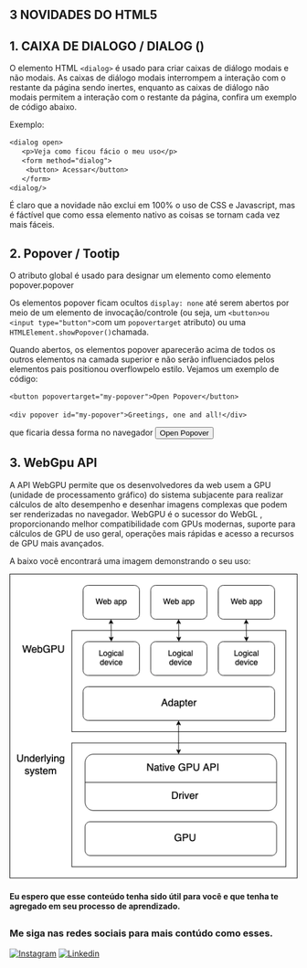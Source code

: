 ## 3 NOVIDADES DO HTML5
 

## 1. CAIXA DE DIALOGO / DIALOG ()
O elemento HTML `<dialog>` é usado para criar caixas de diálogo modais e não modais. As caixas de diálogo modais interrompem a interação com o restante da página sendo inertes, enquanto as caixas de diálogo não modais permitem a interação com o restante da página, confira um exemplo de código abaixo.

Exemplo:

    <dialog open>
	   <p>Veja como ficou fácio o meu uso</p>
	   <form method="dialog">
		<button> Acessar</button>
	   </form>
	<dialog/>

É claro que a novidade não exclui em 100% o uso de CSS e Javascript, mas é fáctível que como essa elemento nativo as coisas se tornam cada vez mais fáceis.



## 2. Popover / Tootip

O atributo global é usado para designar um elemento como elemento popover.popover

Os elementos popover ficam ocultos `display: none` até serem abertos por meio de um elemento de invocação/controle (ou seja, um `<button>ou <input type="button">`com um `popovertarget` atributo) ou uma `HTMLElement.showPopover()`chamada.

Quando abertos, os elementos popover aparecerão acima de todos os outros elementos na camada superior e não serão influenciados pelos elementos pais positionou overflowpelo estilo.
Vejamos um exemplo de código:

    <button popovertarget="my-popover">Open Popover</button>

    <div popover id="my-popover">Greetings, one and all!</div>
que ficaria dessa forma no navegador
<button popovertarget="my-popover">Open Popover</button>

<div popover id="my-popover">Greetings, one and all!</div>

## 3. WebGpu API 

A API WebGPU permite que os 
desenvolvedores da web usem a GPU (unidade 
de processamento gráfico) do sistema 
subjacente para realizar cálculos de alto 
desempenho e desenhar imagens complexas que 
podem ser renderizadas no navegador.
WebGPU é o sucessor do WebGL , proporcionando 
melhor compatibilidade com GPUs modernas, 
suporte para cálculos de GPU de uso geral, 
operações mais rápidas e acesso a recursos 
de GPU mais avançados.

A baixo você encontrará uma imagem demonstrando o seu uso:

<img src="webgpu.png">

#### Eu espero que esse conteúdo tenha sido útil para você e que tenha te agregado em seu processo de aprendizado.
##

### Me siga nas redes sociais para mais contúdo como esses.

[![Instagram](https://img.shields.io/badge/Instagram-E4405F?style=for-the-badge&logo=instagram&logoColor=white)](https://www.instagram.com/dev_frankk/) 
[![Linkedin](https://img.shields.io/badge/LinkedIn-0077B5?style=for-the-badge&logo=linkedin&logoColor=white)](https://www.linkedin.com/in/everton-frankllin-fullstack/)

#

